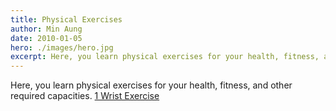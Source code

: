 ```yaml
---
title: Physical Exercises
author: Min Aung
date: 2010-01-05
hero: ./images/hero.jpg
excerpt: Here, you learn physical exercises for your health, fitness, and other required capacities.
---
```

Here, you learn physical exercises for your health, fitness, and other required capacities.
[1 Wrist Exercise](https://www.youtube.com/watch?v=SvN8oawFlXI)